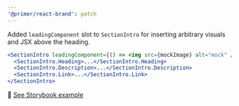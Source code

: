 ```yaml
---
'@primer/react-brand': patch
---
```


Added `leadingComponent` slot to `SectionIntro` for inserting arbitrary visuals and JSX above the heading.

```jsx
<SectionIntro leadingComponent={() => <img src={mockImage} alt="mock" />}>
  <SectionIntro.Heading>...</SectionIntro.Heading>
  <SectionIntro.Description>...</SectionIntro.Description>
  <SectionIntro.Link>...</SectionIntro.Link>
</SectionIntro>
```

🔗 [See Storybook example](https://stunning-chainsaw-j82glqz.pages.github.io/?path=/story/components-sectionintro-features--leading-component)
